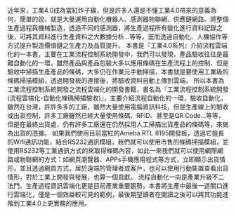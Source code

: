 近年來，工業4.0成為當紅炸子雞，但是許多人還是不懂工業4.0帶來的意義為何，簡單的說，就是大量運用自動化機器人、感測器物聯網、供應鏈網路、將整個生產過程與機械製造，透過不同的感測器，將生產過程所有變化進行資料記錄之後，可將其資料進行生產資料之大數據分析…等等，進而透過自動化、人機協作等方式提升製造價值鏈之生產力及品質提升。
本書是『工業4.0系列』介紹流程雲端化的一本書，主要在工業流程控制系統開發中，我們可以發現，產品驗收往往是最難自動化的一環，雖然產品與產品包裝大多以應用條碼在生產流程上的控制，但是驗收中掃描生產產品的條碼，大多仍在作業元手動掃描，本書就是要使用工業級的條碼掃描模組，透過開發板的連接後，將驗收資料自動上傳到雲端。
所以本書為工業流程控制系統開發之流程雲端化的開發書籍，書名為『工業流程控制系統開發(流程雲端化-自動化條碼掃描驗收)』，主要介紹流程自動化的一環，驗收自動化，雖然在台灣，許許多多的工廠，雖然大量使用電腦資訊科技，但是生產線上的驗收或出貨控制，許多工廠雖然已經大量使用條碼、RFID、甚至是QR Code…等等，但是在最終出貨處，仍有許多工廠還在仍然採用人工掃描出貨產品的條碼等，來做為出貨的憑據。
如果我們使用目前當紅的Ameba RTL 8195開發板，透過它擅長的Wifi通訊功能，結合RS232通訊模組，我們就可以使用市售的條碼掃描模組，並使用RS232等工業通訊方式的來取得條碼內容，如此一來我們就可以使用網際網路或物聯網的方式：如網頁瀏覽器、APPs手機應用程式等方式，立即顯示出貨情形，並且透過網頁方式，居於遠端的管理者或客戶，也可以使用行動裝置查看出貨情形，對於工業上開發與發展，也算一個貢獻。
流程自動化一向是產業升級不二法門，生產過程資訊雲端化更是目前產業重要趨勢，本書將生產中最後一道關口進行雲端化，僅是一個效益較可見的範例，最後期望讀者在閱讀之後可以將其功能進階到工業4.0上更實務的應用。
